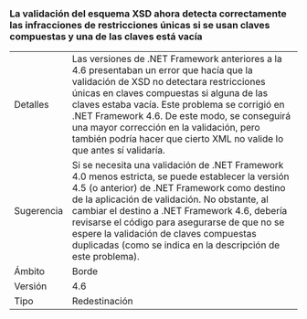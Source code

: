 ### <a name="xsd-schema-validation-now-correctly-detects-violations-of-unique-constraints-if-compound-keys-are-used-and-one-key-is-empty"></a>La validación del esquema XSD ahora detecta correctamente las infracciones de restricciones únicas si se usan claves compuestas y una de las claves está vacía

|   |   |
|---|---|
|Detalles|Las versiones de .NET Framework anteriores a la 4.6 presentaban un error que hacía que la validación de XSD no detectara restricciones únicas en claves compuestas si alguna de las claves estaba vacía. Este problema se corrigió en .NET Framework 4.6. De este modo, se conseguirá una mayor corrección en la validación, pero también podría hacer que cierto XML no valide lo que antes sí validaría.|
|Sugerencia|Si se necesita una validación de .NET Framework 4.0 menos estricta, se puede establecer la versión 4.5 (o anterior) de .NET Framework como destino de la aplicación de validación. No obstante, al cambiar el destino a .NET Framework 4.6, debería revisarse el código para asegurarse de que no se espere la validación de claves compuestas duplicadas (como se indica en la descripción de este problema).|
|Ámbito|Borde|
|Versión|4.6|
|Tipo|Redestinación|

